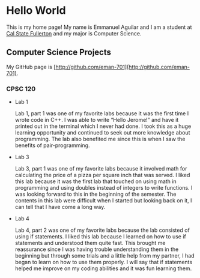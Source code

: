 # Hello World

This is my home page! My name is Emmanuel Aguilar and I am a student at [Cal State Fullerton](http://www.fullerton.edu/) and my major is Computer Science.

## Computer Science Projects

My GitHub page is [http://github.com/eman-701](http://github.com/eman-701).

### CPSC 120

* Lab 1

  Lab 1, part 1 was one of my favorite labs because it was the first time I wrote code in C++. I was able to write “Hello Jerome!” and have it printed out in the terminal which I never had done. I took this as a huge learning opportunity and continued to seek out more knowledge about programming. The lab also benefited me since this is when I saw the benefits of pair-programming.
  
* Lab 3

  Lab 3, part 1 was one of my favorite labs because it involved math for calculating the price of a pizza per square inch that was served. I liked this lab because it was the first lab that touched on using math in programming and using doubles instead of integers to write functions. I was looking forward to this in the beginning of the semester. The contents in this lab were difficult when I started but looking back on it, I can tell that I have come a long way.

* Lab 4

  Lab 4, part 2 was one of my favorite labs because the lab consisted of using if statements. I liked this lab because I learned on how to use if statements and understood them quite fast. This brought me reassurance since I was having trouble understanding them in the beginning but through some trials and a little help from my partner, I had began to learn on how to use them properly. I will say that if statements helped me improve on my coding abilities and it was fun learning them.

